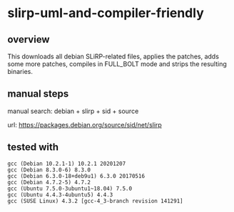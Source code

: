 # slirp-uml-and-compiler-friendly

## overview ##

This downloads all debian SLiRP-related files, applies the patches,
adds some more patches, compiles in FULL_BOLT mode and
strips the resulting binaries.

## manual steps ##

manual search:
debian + slirp + sid + source

url:
https://packages.debian.org/source/sid/net/slirp

## tested with ##
```
gcc (Debian 10.2.1-1) 10.2.1 20201207
gcc (Debian 8.3.0-6) 8.3.0
gcc (Debian 6.3.0-18+deb9u1) 6.3.0 20170516
gcc (Debian 4.7.2-5) 4.7.2
gcc (Ubuntu 7.5.0-3ubuntu1~18.04) 7.5.0
gcc (Ubuntu 4.4.3-4ubuntu5) 4.4.3
gcc (SUSE Linux) 4.3.2 [gcc-4_3-branch revision 141291]
```
